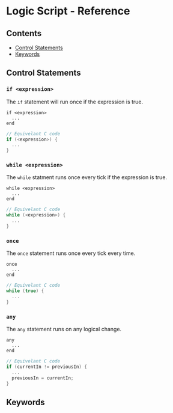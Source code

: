 # Logic Script - Reference
## Contents
* [Control Statements](#control-statements)
* [Keywords](#keywords)

## Control Statements
### `if <expression>`
The `if` statement will run once if the expression is true.

```lsx
if <expression>
  ...
end
```
```c
// Equivelant C code
if (<expression>) {
  ...
}
```
### `while <expression>`
The `while` statment runs once every tick if the expression is true.

```lsx
while <expression>
  ...
end
```
```c
// Equivelant C code
while (<expression>) {
  ...
}
```
### `once`
The `once` statement runs once every tick every time.

```lsx
once
  ...
end
```
```c
// Equivelant C code
while (true) {
  ...
}
```
### `any`
The `any` statement runs on any logical change.

```lsx
any
  ...
end
```
```c
// Equivelant C code
if (currentIn != previousIn) {
  ...
  previousIn = currentIn;
}
```
## Keywords
